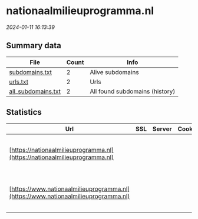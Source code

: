 # nationaalmilieuprogramma.nl
*2024-01-11 16:13:39*
## Summary data


| File       | Count | Info |
|------------|-------|------|
|[subdomains.txt](/data/nationaalmilieuprogramma.nl/subdomains.txt)|2|Alive subdomains|
|[urls.txt](/data/nationaalmilieuprogramma.nl/urls.txt)|2|Urls|
|[all_subdomains.txt](/data/nationaalmilieuprogramma.nl/all_subdomains.txt)|2|All found subdomains (history)|


## Statistics


| Url | SSL | Server | Cookie | HSTS | CSP | XFO | XXP | RP | Tech |Title |
|------------|-------|------|------|------|------|------|------|------|------|------|
|[https://nationaalmilieuprogramma.nl](https://nationaalmilieuprogramma.nl)| || |:white_check_mark: | | :white_check_mark: | :white_check_mark: | :white_check_mark: |HSTS Microsoft ASP.NET SDL Tridion|Object moved|
|[https://www.nationaalmilieuprogramma.nl](https://www.nationaalmilieuprogramma.nl)| || |:white_check_mark: | | :white_check_mark: | :white_check_mark: | :white_check_mark: |HSTS Microsoft ASP.NET SDL Tridion|Object moved|